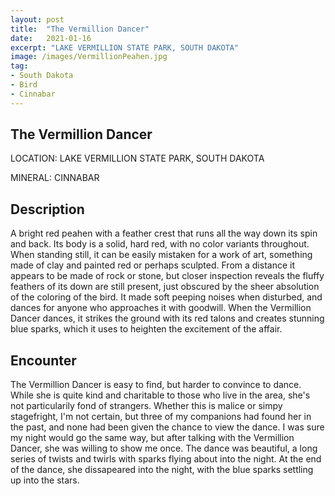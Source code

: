 ```yaml
---
layout: post
title:  "The Vermillion Dancer"
date:   2021-01-16
excerpt: "LAKE VERMILLION STATE PARK, SOUTH DAKOTA"
image: /images/VermillionPeahen.jpg
tag:
- South Dakota
- Bird
- Cinnabar
---
```


## The Vermillion Dancer

LOCATION: LAKE VERMILLION STATE PARK, SOUTH DAKOTA

MINERAL: CINNABAR

## Description

A bright red peahen with a feather crest that runs all the way down its spin and back. Its body is a solid, hard red, with no color variants throughout. When standing still, it can be easily mistaken for a work of art, something made of clay and painted red or perhaps sculpted. From a distance it appears to be made of rock or stone, but closer inspection reveals the fluffy feathers of its down are still present, just obscured by the sheer absolution of the coloring of the bird. It made soft peeping noises when disturbed, and dances for anyone who approaches it with goodwill. When the Vermillion Dancer dances, it strikes the ground with its red talons and creates stunning blue sparks, which it uses to heighten the excitement of the affair.

## Encounter

The Vermillion Dancer is easy to find, but harder to convince to dance. While she is quite kind and charitable to those who live in the area, she's not particularily fond of strangers. Whether this is malice or simpy stagefright, I'm not certain, but three of my companions had found her in the past, and none had been given the chance to view the dance. I was sure my night would go the same way, but after talking with the Vermillion Dancer, she was willing to show me once. The dance was beautiful, a long series of twists and twirls with sparks flying about into the night. At the end of the dance, she dissapeared into the night, with the blue sparks settling up into the stars.
